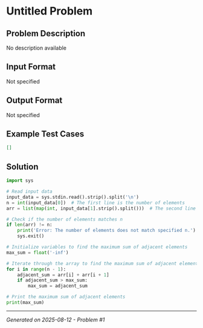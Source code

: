 # Untitled Problem

## Problem Description
No description available

## Input Format
Not specified

## Output Format
Not specified

## Example Test Cases
```json
[]
```

## Solution
```python
import sys

# Read input data
input_data = sys.stdin.read().strip().split('\n')
n = int(input_data[0])  # The first line is the number of elements
arr = list(map(int, input_data[1].strip().split()))  # The second line are the elements

# Check if the number of elements matches n
if len(arr) != n:
    print('Error: The number of elements does not match specified n.')
    sys.exit()

# Initialize variables to find the maximum sum of adjacent elements
max_sum = float('-inf')

# Iterate through the array to find the maximum sum of adjacent elements
for i in range(n - 1):
    adjacent_sum = arr[i] + arr[i + 1]
    if adjacent_sum > max_sum:
        max_sum = adjacent_sum

# Print the maximum sum of adjacent elements
print(max_sum)
```

---
*Generated on 2025-08-12 - Problem #1*